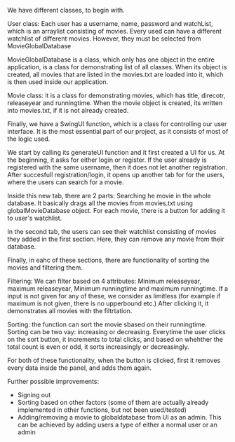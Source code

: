 We have different classes, to begin with.

User class: Each user has a username, name, password and watchList, which is an arraylist consisting of movies.
Every used can have a different watchlist of different movies. However, they must be selected from MovieGlobalDatabase

MovieGlobalDatabase is a class, which only has one object in the entire application, is a class for demonstrating list of all classes.
When its object is created, all movies that are listed in the movies.txt are loaded into it, which is then used inside our application.

Movie class: it is a class for demonstrating movies, which has title, direcotr, releaseyear and runningtime. When the movie object is created, its written into movies.txt,
if it is not already created.

Finally, we have a SwingUI function, which is a class for controlling our user interface.
It is the most essential part of our project, as it consists of most of the logic used.

We start by calling its generateUI function and it first created a UI for us.
At the beginning, it asks for either login or register.
If the user already is registered with the same username, then it does not let another registration.
After succesfull registration/login, it opens up another tab for for the users, where the users can search for a movie.

Inside this new tab, there are 2 parts:
Searching he movie in the whole database. It basically drags all the movies from movies.txt using globalMovieDatabase object.
For each movie, there is a button for adding it to user's watchlist.

In the second tab, the users can see their watchlist consisting of movies they added in the first section. Here, they can remove any movie from their database.

Finally, in eahc of these sections, there are functionality of sorting the movies and filtering them.

Filtering:
We can filter based on 4 attributes:
Minimum releaseyear, maximum releaseyear, Minimum runningtime and maximum runningtime.
If a input is not given for any of these, we consider as limitless (for example if maximum is not given, there is no upperbound etc.)
After clicking it, it demonstrates all movies with the filtrtation.

Sorting:
the function can sort the movie sbased on their runningtime. Sorting can be two vay: increasing or decreasing.
Everytime the user clicks on the sort button, it increments to total clicks, and based on whehther the total count is even or odd, it sorts increasingly or decreasingly.

For both of these functionality, when the button is clicked, first it removes every data inside the panel, and adds them again.

Further possible improvements:
- Signing out
- Sorting based on other factors (some of them are actually already implemented in other functions, but not been used/tested)
- Adding/removing a movie to globaldatabase from UI as an admin. This can be achieved by adding users a type of either a normal user or an admin
